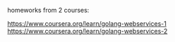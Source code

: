 homeworks from 2 courses:

https://www.coursera.org/learn/golang-webservices-1
https://www.coursera.org/learn/golang-webservices-2
